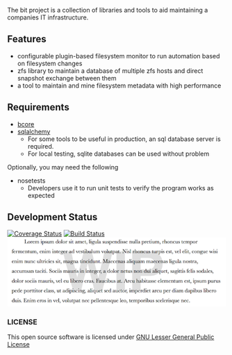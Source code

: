 The bit project is a collection of libraries and tools to aid maintaining a companies IT infrastructure.

## Features

- configurable plugin-based filesystem monitor to run automation based on filesystem changes
- zfs library to maintain a database of multiple zfs hosts and direct snapshot exchange between them
- a tool to maintain and mine filesystem metadata with high performance

## Requirements

* [bcore](https://github.com/Byron/bcore)
* [sqlalchemy](https://github.com/zzzeek/sqlalchemy)
    - For some tools to be useful in production, an sql database server is required.
    - For local testing, sqlite databases can be used without problem

Optionally, you may need the following

* nosetests
    -  Developers use it to run unit tests to verify the program works as expected

## Development Status

[![Coverage Status](https://coveralls.io/repos/Byron/bit/badge.png)](https://coveralls.io/r/Byron/bit)
[![Build Status](https://travis-ci.org/Byron/bit.svg?branch=master)](https://travis-ci.org/Byron/bit)
![under construction](https://raw.githubusercontent.com/Byron/bcore/master/src/images/wip.png)

### LICENSE

This open source software is licensed under [GNU Lesser General Public License](https://github.com/Byron/bit/blob/master/LICENSE.md)
